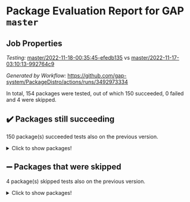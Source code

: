 # Package Evaluation Report for GAP `master`

## Job Properties

*Testing:* [master/2022-11-18-00:35:45-efedb135](https://github.com/gap-system/PackageDistro/blob/data/reports/master/2022-11-18-00:35:45-efedb135) vs [master/2022-11-17-03:10:13-992764c9](https://github.com/gap-system/PackageDistro/blob/data/reports/master/2022-11-17-03:10:13-992764c9)

*Generated by Workflow:* https://github.com/gap-system/PackageDistro/actions/runs/3492973334

In total, 154 packages were tested, out of which 150 succeeded, 0 failed and 4 were skipped.

## :heavy_check_mark: Packages still succeeding

150 package(s) succeeded tests also on the previous version.
<details><summary>Click to show packages!</summary>

- 4ti2interface 2022.09-01 [(success)](https://github.com/gap-system/PackageDistro/actions/runs/3492973334/jobs/5847455044)
- ace 5.6.1 [(success)](https://github.com/gap-system/PackageDistro/actions/runs/3492973334/jobs/5847455123)
- aclib 1.3.2 [(success)](https://github.com/gap-system/PackageDistro/actions/runs/3492973334/jobs/5847455215)
- agt 0.3 [(success)](https://github.com/gap-system/PackageDistro/actions/runs/3492973334/jobs/5847455309)
- alnuth 3.2.1 [(success)](https://github.com/gap-system/PackageDistro/actions/runs/3492973334/jobs/5847455408)
- anupq 3.2.6 [(success)](https://github.com/gap-system/PackageDistro/actions/runs/3492973334/jobs/5847455510)
- atlasrep 2.1.6 [(success)](https://github.com/gap-system/PackageDistro/actions/runs/3492973334/jobs/5847455594)
- autodoc 2022.10.20 [(success)](https://github.com/gap-system/PackageDistro/actions/runs/3492973334/jobs/5847455660)
- automata 1.15 [(success)](https://github.com/gap-system/PackageDistro/actions/runs/3492973334/jobs/5847455746)
- automgrp 1.3.2 [(success)](https://github.com/gap-system/PackageDistro/actions/runs/3492973334/jobs/5847455816)
- autpgrp 1.11 [(success)](https://github.com/gap-system/PackageDistro/actions/runs/3492973334/jobs/5847455892)
- cap 2022.11-16 [(success)](https://github.com/gap-system/PackageDistro/actions/runs/3492973334/jobs/5847455963)
- caratinterface 2.3.4 [(success)](https://github.com/gap-system/PackageDistro/actions/runs/3492973334/jobs/5847456036)
- cddinterface 2022.11.01 [(success)](https://github.com/gap-system/PackageDistro/actions/runs/3492973334/jobs/5847456099)
- circle 1.6.5 [(success)](https://github.com/gap-system/PackageDistro/actions/runs/3492973334/jobs/5847456164)
- classicpres 1.22 [(success)](https://github.com/gap-system/PackageDistro/actions/runs/3492973334/jobs/5847456241)
- cohomolo 1.6.10 [(success)](https://github.com/gap-system/PackageDistro/actions/runs/3492973334/jobs/5847456313)
- congruence 1.2.4 [(success)](https://github.com/gap-system/PackageDistro/actions/runs/3492973334/jobs/5847456445)
- corelg 1.56 [(success)](https://github.com/gap-system/PackageDistro/actions/runs/3492973334/jobs/5847456527)
- crime 1.6 [(success)](https://github.com/gap-system/PackageDistro/actions/runs/3492973334/jobs/5847456629)
- crisp 1.4.5 [(success)](https://github.com/gap-system/PackageDistro/actions/runs/3492973334/jobs/5847456695)
- crypting 0.10.4 [(success)](https://github.com/gap-system/PackageDistro/actions/runs/3492973334/jobs/5847456739)
- cryst 4.1.25 [(success)](https://github.com/gap-system/PackageDistro/actions/runs/3492973334/jobs/5847456802)
- crystcat 1.1.10 [(success)](https://github.com/gap-system/PackageDistro/actions/runs/3492973334/jobs/5847456860)
- ctbllib 1.3.4 [(success)](https://github.com/gap-system/PackageDistro/actions/runs/3492973334/jobs/5847456908)
- cubefree 1.19 [(success)](https://github.com/gap-system/PackageDistro/actions/runs/3492973334/jobs/5847456957)
- curlinterface 2.3.1 [(success)](https://github.com/gap-system/PackageDistro/actions/runs/3492973334/jobs/5847457004)
- cvec 2.7.6 [(success)](https://github.com/gap-system/PackageDistro/actions/runs/3492973334/jobs/5847457060)
- datastructures 0.3.0 [(success)](https://github.com/gap-system/PackageDistro/actions/runs/3492973334/jobs/5847457108)
- deepthought 1.0.6 [(success)](https://github.com/gap-system/PackageDistro/actions/runs/3492973334/jobs/5847457163)
- design 1.7 [(success)](https://github.com/gap-system/PackageDistro/actions/runs/3492973334/jobs/5847457229)
- difsets 2.3.1 [(success)](https://github.com/gap-system/PackageDistro/actions/runs/3492973334/jobs/5847457290)
- digraphs 1.6.0 [(success)](https://github.com/gap-system/PackageDistro/actions/runs/3492973334/jobs/5847457370)
- edim 1.3.6 [(success)](https://github.com/gap-system/PackageDistro/actions/runs/3492973334/jobs/5847457429)
- example 4.3.2 [(success)](https://github.com/gap-system/PackageDistro/actions/runs/3492973334/jobs/5847457483)
- examplesforhomalg 2022.10-01 [(success)](https://github.com/gap-system/PackageDistro/actions/runs/3492973334/jobs/5847457533)
- factint 1.6.3 [(success)](https://github.com/gap-system/PackageDistro/actions/runs/3492973334/jobs/5847457584)
- ferret 1.0.9 [(success)](https://github.com/gap-system/PackageDistro/actions/runs/3492973334/jobs/5847457635)
- fga 1.4.0 [(success)](https://github.com/gap-system/PackageDistro/actions/runs/3492973334/jobs/5847457697)
- fining 1.5.1 [(success)](https://github.com/gap-system/PackageDistro/actions/runs/3492973334/jobs/5847457743)
- float 1.0.3 [(success)](https://github.com/gap-system/PackageDistro/actions/runs/3492973334/jobs/5847457801)
- format 1.4.3 [(success)](https://github.com/gap-system/PackageDistro/actions/runs/3492973334/jobs/5847457867)
- forms 1.2.9 [(success)](https://github.com/gap-system/PackageDistro/actions/runs/3492973334/jobs/5847457956)
- fplsa 1.2.5 [(success)](https://github.com/gap-system/PackageDistro/actions/runs/3492973334/jobs/5847458014)
- fr 2.4.11 [(success)](https://github.com/gap-system/PackageDistro/actions/runs/3492973334/jobs/5847458069)
- francy 1.2.5 [(success)](https://github.com/gap-system/PackageDistro/actions/runs/3492973334/jobs/5847458117)
- fwtree 1.3 [(success)](https://github.com/gap-system/PackageDistro/actions/runs/3492973334/jobs/5847458175)
- gapdoc 1.6.6 [(success)](https://github.com/gap-system/PackageDistro/actions/runs/3492973334/jobs/5847458230)
- gauss 2022.11-01 [(success)](https://github.com/gap-system/PackageDistro/actions/runs/3492973334/jobs/5847458309)
- gaussforhomalg 2022.08-03 [(success)](https://github.com/gap-system/PackageDistro/actions/runs/3492973334/jobs/5847458374)
- gbnp 1.0.5 [(success)](https://github.com/gap-system/PackageDistro/actions/runs/3492973334/jobs/5847458433)
- generalizedmorphismsforcap 2022.11-01 [(success)](https://github.com/gap-system/PackageDistro/actions/runs/3492973334/jobs/5847458488)
- genss 1.6.8 [(success)](https://github.com/gap-system/PackageDistro/actions/runs/3492973334/jobs/5847458581)
- gradedmodules 2022.09-02 [(success)](https://github.com/gap-system/PackageDistro/actions/runs/3492973334/jobs/5847458647)
- gradedringforhomalg 2022.10-01 [(success)](https://github.com/gap-system/PackageDistro/actions/runs/3492973334/jobs/5847458712)
- grape 4.8.5 [(success)](https://github.com/gap-system/PackageDistro/actions/runs/3492973334/jobs/5847458823)
- groupoids 1.71 [(success)](https://github.com/gap-system/PackageDistro/actions/runs/3492973334/jobs/5847458925)
- grpconst 2.6.3 [(success)](https://github.com/gap-system/PackageDistro/actions/runs/3492973334/jobs/5847459008)
- guarana 0.96.3 [(success)](https://github.com/gap-system/PackageDistro/actions/runs/3492973334/jobs/5847459097)
- guava 3.17 [(success)](https://github.com/gap-system/PackageDistro/actions/runs/3492973334/jobs/5847459198)
- hap 1.47 [(success)](https://github.com/gap-system/PackageDistro/actions/runs/3492973334/jobs/5847459314)
- hapcryst 0.1.15 [(success)](https://github.com/gap-system/PackageDistro/actions/runs/3492973334/jobs/5847459479)
- hecke 1.5.3 [(success)](https://github.com/gap-system/PackageDistro/actions/runs/3492973334/jobs/5847459579)
- help 3.5 [(success)](https://github.com/gap-system/PackageDistro/actions/runs/3492973334/jobs/5847459679)
- homalg 2022.08-04 [(success)](https://github.com/gap-system/PackageDistro/actions/runs/3492973334/jobs/5847459828)
- homalgtocas 2022.11-02 [(success)](https://github.com/gap-system/PackageDistro/actions/runs/3492973334/jobs/5847459945)
- idrel 2.44 [(success)](https://github.com/gap-system/PackageDistro/actions/runs/3492973334/jobs/5847460086)
- images 1.3.1 [(success)](https://github.com/gap-system/PackageDistro/actions/runs/3492973334/jobs/5847460182)
- intpic 0.3.0 [(success)](https://github.com/gap-system/PackageDistro/actions/runs/3492973334/jobs/5847460308)
- io 4.8.0 [(success)](https://github.com/gap-system/PackageDistro/actions/runs/3492973334/jobs/5847460413)
- io_forhomalg 2022.11-01 [(success)](https://github.com/gap-system/PackageDistro/actions/runs/3492973334/jobs/5847460541)
- irredsol 1.4.4 [(success)](https://github.com/gap-system/PackageDistro/actions/runs/3492973334/jobs/5847460652)
- json 2.1.1 [(success)](https://github.com/gap-system/PackageDistro/actions/runs/3492973334/jobs/5847460764)
- jupyterkernel 1.4.1 [(success)](https://github.com/gap-system/PackageDistro/actions/runs/3492973334/jobs/5847460864)
- jupyterviz 1.5.6 [(success)](https://github.com/gap-system/PackageDistro/actions/runs/3492973334/jobs/5847460967)
- kan 1.34 [(success)](https://github.com/gap-system/PackageDistro/actions/runs/3492973334/jobs/5847461071)
- kbmag 1.5.10 [(success)](https://github.com/gap-system/PackageDistro/actions/runs/3492973334/jobs/5847461152)
- laguna 3.9.5 [(success)](https://github.com/gap-system/PackageDistro/actions/runs/3492973334/jobs/5847461255)
- liealgdb 2.2.1 [(success)](https://github.com/gap-system/PackageDistro/actions/runs/3492973334/jobs/5847461365)
- liepring 2.8 [(success)](https://github.com/gap-system/PackageDistro/actions/runs/3492973334/jobs/5847461463)
- liering 2.4.2 [(success)](https://github.com/gap-system/PackageDistro/actions/runs/3492973334/jobs/5847461573)
- linearalgebraforcap 2022.11-07 [(success)](https://github.com/gap-system/PackageDistro/actions/runs/3492973334/jobs/5847461674)
- localizeringforhomalg 2022.09-01 [(success)](https://github.com/gap-system/PackageDistro/actions/runs/3492973334/jobs/5847461788)
- loops 3.4.3 [(success)](https://github.com/gap-system/PackageDistro/actions/runs/3492973334/jobs/5847461947)
- lpres 1.0.3 [(success)](https://github.com/gap-system/PackageDistro/actions/runs/3492973334/jobs/5847462041)
- majoranaalgebras 1.5 [(success)](https://github.com/gap-system/PackageDistro/actions/runs/3492973334/jobs/5847462137)
- mapclass 1.4.6 [(success)](https://github.com/gap-system/PackageDistro/actions/runs/3492973334/jobs/5847462245)
- matgrp 0.70 [(success)](https://github.com/gap-system/PackageDistro/actions/runs/3492973334/jobs/5847462352)
- matricesforhomalg 2022.11-02 [(success)](https://github.com/gap-system/PackageDistro/actions/runs/3492973334/jobs/5847462462)
- modisom 2.5.3 [(success)](https://github.com/gap-system/PackageDistro/actions/runs/3492973334/jobs/5847462595)
- modulepresentationsforcap 2022.11-02 [(success)](https://github.com/gap-system/PackageDistro/actions/runs/3492973334/jobs/5847462683)
- modules 2022.09-01 [(success)](https://github.com/gap-system/PackageDistro/actions/runs/3492973334/jobs/5847462761)
- monoidalcategories 2022.11-02 [(success)](https://github.com/gap-system/PackageDistro/actions/runs/3492973334/jobs/5847462859)
- nconvex 2022.09-01 [(success)](https://github.com/gap-system/PackageDistro/actions/runs/3492973334/jobs/5847462943)
- nilmat 1.4.2 [(success)](https://github.com/gap-system/PackageDistro/actions/runs/3492973334/jobs/5847463012)
- nock 1.5 [(success)](https://github.com/gap-system/PackageDistro/actions/runs/3492973334/jobs/5847463079)
- normalizinterface 1.3.5 [(success)](https://github.com/gap-system/PackageDistro/actions/runs/3492973334/jobs/5847463172)
- nq 2.5.9 [(success)](https://github.com/gap-system/PackageDistro/actions/runs/3492973334/jobs/5847463251)
- numericalsgps 1.3.1 [(success)](https://github.com/gap-system/PackageDistro/actions/runs/3492973334/jobs/5847463315)
- openmath 11.5.1 [(success)](https://github.com/gap-system/PackageDistro/actions/runs/3492973334/jobs/5847463394)
- orb 4.9.0 [(success)](https://github.com/gap-system/PackageDistro/actions/runs/3492973334/jobs/5847463515)
- packagemanager 1.3.2 [(success)](https://github.com/gap-system/PackageDistro/actions/runs/3492973334/jobs/5847463602)
- patternclass 2.4.3 [(success)](https://github.com/gap-system/PackageDistro/actions/runs/3492973334/jobs/5847463689)
- permut 2.0.4 [(success)](https://github.com/gap-system/PackageDistro/actions/runs/3492973334/jobs/5847463778)
- polenta 1.3.10 [(success)](https://github.com/gap-system/PackageDistro/actions/runs/3492973334/jobs/5847463858)
- polymaking 0.8.6 [(success)](https://github.com/gap-system/PackageDistro/actions/runs/3492973334/jobs/5847463923)
- primgrp 3.4.2 [(success)](https://github.com/gap-system/PackageDistro/actions/runs/3492973334/jobs/5847463988)
- profiling 2.5.1 [(success)](https://github.com/gap-system/PackageDistro/actions/runs/3492973334/jobs/5847464070)
- qpa 1.34 [(success)](https://github.com/gap-system/PackageDistro/actions/runs/3492973334/jobs/5847464146)
- quagroup 1.8.3 [(success)](https://github.com/gap-system/PackageDistro/actions/runs/3492973334/jobs/5847464204)
- radiroot 2.9 [(success)](https://github.com/gap-system/PackageDistro/actions/runs/3492973334/jobs/5847464278)
- rcwa 4.7.0 [(success)](https://github.com/gap-system/PackageDistro/actions/runs/3492973334/jobs/5847464339)
- rds 1.8 [(success)](https://github.com/gap-system/PackageDistro/actions/runs/3492973334/jobs/5847464401)
- recog 1.4.2 [(success)](https://github.com/gap-system/PackageDistro/actions/runs/3492973334/jobs/5847464453)
- repndecomp 1.2.1 [(success)](https://github.com/gap-system/PackageDistro/actions/runs/3492973334/jobs/5847464514)
- repsn 3.1.0 [(success)](https://github.com/gap-system/PackageDistro/actions/runs/3492973334/jobs/5847464591)
- resclasses 4.7.3 [(success)](https://github.com/gap-system/PackageDistro/actions/runs/3492973334/jobs/5847464697)
- ringsforhomalg 2022.11-01 [(success)](https://github.com/gap-system/PackageDistro/actions/runs/3492973334/jobs/5847464789)
- sco 2022.09-01 [(success)](https://github.com/gap-system/PackageDistro/actions/runs/3492973334/jobs/5847464865)
- scscp 2.3.1 [(success)](https://github.com/gap-system/PackageDistro/actions/runs/3492973334/jobs/5847464937)
- semigroups 5.1.0 [(success)](https://github.com/gap-system/PackageDistro/actions/runs/3492973334/jobs/5847465027)
- sglppow 2.3 [(success)](https://github.com/gap-system/PackageDistro/actions/runs/3492973334/jobs/5847465104)
- sgpviz 0.999.5 [(success)](https://github.com/gap-system/PackageDistro/actions/runs/3492973334/jobs/5847465176)
- simpcomp 2.1.14 [(success)](https://github.com/gap-system/PackageDistro/actions/runs/3492973334/jobs/5847465255)
- singular 2022.09.23 [(success)](https://github.com/gap-system/PackageDistro/actions/runs/3492973334/jobs/5847465339)
- sla 1.5.3 [(success)](https://github.com/gap-system/PackageDistro/actions/runs/3492973334/jobs/5847465427)
- smallgrp 1.5.1 [(success)](https://github.com/gap-system/PackageDistro/actions/runs/3492973334/jobs/5847465501)
- smallsemi 0.6.13 [(success)](https://github.com/gap-system/PackageDistro/actions/runs/3492973334/jobs/5847465569)
- sonata 2.9.5 [(success)](https://github.com/gap-system/PackageDistro/actions/runs/3492973334/jobs/5847465652)
- sophus 1.27 [(success)](https://github.com/gap-system/PackageDistro/actions/runs/3492973334/jobs/5847465762)
- spinsym 1.5.2 [(success)](https://github.com/gap-system/PackageDistro/actions/runs/3492973334/jobs/5847465856)
- standardff 0.9.4 [(success)](https://github.com/gap-system/PackageDistro/actions/runs/3492973334/jobs/5847465939)
- symbcompcc 1.3.2 [(success)](https://github.com/gap-system/PackageDistro/actions/runs/3492973334/jobs/5847466025)
- thelma 1.3 [(success)](https://github.com/gap-system/PackageDistro/actions/runs/3492973334/jobs/5847466106)
- tomlib 1.2.9 [(success)](https://github.com/gap-system/PackageDistro/actions/runs/3492973334/jobs/5847466196)
- toolsforhomalg 2022.10-01 [(success)](https://github.com/gap-system/PackageDistro/actions/runs/3492973334/jobs/5847466298)
- toric 1.9.5 [(success)](https://github.com/gap-system/PackageDistro/actions/runs/3492973334/jobs/5847466393)
- toricvarieties 2022.07.13 [(success)](https://github.com/gap-system/PackageDistro/actions/runs/3492973334/jobs/5847466484)
- transgrp 3.6.3 [(success)](https://github.com/gap-system/PackageDistro/actions/runs/3492973334/jobs/5847466582)
- ugaly 4.0.3 [(success)](https://github.com/gap-system/PackageDistro/actions/runs/3492973334/jobs/5847466670)
- unipot 1.5 [(success)](https://github.com/gap-system/PackageDistro/actions/runs/3492973334/jobs/5847466742)
- unitlib 4.1.0 [(success)](https://github.com/gap-system/PackageDistro/actions/runs/3492973334/jobs/5847466822)
- utils 0.78 [(success)](https://github.com/gap-system/PackageDistro/actions/runs/3492973334/jobs/5847466893)
- uuid 0.7 [(success)](https://github.com/gap-system/PackageDistro/actions/runs/3492973334/jobs/5847466975)
- walrus 0.9991 [(success)](https://github.com/gap-system/PackageDistro/actions/runs/3492973334/jobs/5847467037)
- wedderga 4.10.2 [(success)](https://github.com/gap-system/PackageDistro/actions/runs/3492973334/jobs/5847467096)
- xmod 2.88 [(success)](https://github.com/gap-system/PackageDistro/actions/runs/3492973334/jobs/5847467171)
- xmodalg 1.22 [(success)](https://github.com/gap-system/PackageDistro/actions/runs/3492973334/jobs/5847467249)
- yangbaxter 0.10.1 [(success)](https://github.com/gap-system/PackageDistro/actions/runs/3492973334/jobs/5847467336)
- zeromqinterface 0.14 [(success)](https://github.com/gap-system/PackageDistro/actions/runs/3492973334/jobs/5847467423)
</details>

## :heavy_minus_sign: Packages that were skipped

4 package(s) skipped tests also on the previous version.
<details><summary>Click to show packages!</summary>

- browse 1.8.18 [(skipped)](https://github.com/gap-system/PackageDistro/actions/runs/3492973334/jobs/5847297709)
- itc 1.5.1 [(skipped)](https://github.com/gap-system/PackageDistro/actions/runs/3492973334/jobs/5847297709)
- polycyclic 2.16 [(skipped)](https://github.com/gap-system/PackageDistro/actions/runs/3492973334/jobs/5847297709)
- xgap 4.31 [(skipped)](https://github.com/gap-system/PackageDistro/actions/runs/3492973334/jobs/5847297709)
</details>

